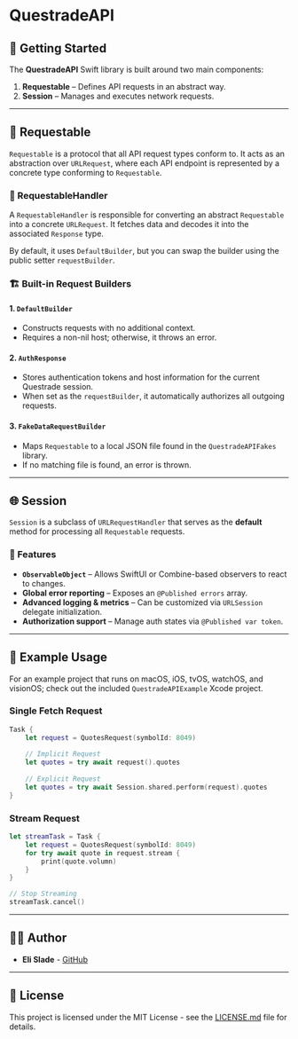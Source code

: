 # QuestradeAPI

## 🚀 Getting Started

The **QuestradeAPI** Swift library is built around two main components:

1. **Requestable** – Defines API requests in an abstract way.
2. **Session** – Manages and executes network requests.

---

## 📌 Requestable

`Requestable` is a protocol that all API request types conform to. It acts as an abstraction over `URLRequest`, where each API endpoint is represented by a concrete type conforming to `Requestable`.

### 🔹 RequestableHandler

A `RequestableHandler` is responsible for converting an abstract `Requestable` into a concrete `URLRequest`. It fetches data and decodes it into the associated `Response` type.

By default, it uses `DefaultBuilder`, but you can swap the builder using the public setter `requestBuilder`.

### 🏗️ Built-in Request Builders

#### **1. `DefaultBuilder`**

- Constructs requests with no additional context.
- Requires a non-nil host; otherwise, it throws an error.

#### **2. `AuthResponse`**

- Stores authentication tokens and host information for the current Questrade session.
- When set as the `requestBuilder`, it automatically authorizes all outgoing requests.

#### **3. `FakeDataRequestBuilder`**

- Maps `Requestable` to a local JSON file found in the `QuestradeAPIFakes` library.
- If no matching file is found, an error is thrown.

---

## 🌐 Session

`Session` is a subclass of `URLRequestHandler` that serves as the **default** method for processing all `Requestable` requests.

### 🔹 Features

- **`ObservableObject`** – Allows SwiftUI or Combine-based observers to react to changes.
- **Global error reporting** – Exposes an `@Published errors` array.
- **Advanced logging & metrics** – Can be customized via `URLSession` delegate initialization.
- **Authorization support** – Manage auth states via `@Published var token`.

---

## 📖 Example Usage

For an example project that runs on macOS, iOS, tvOS, watchOS, and visionOS; check out the included `QuestradeAPIExample` Xcode project.

### Single Fetch Request 
```swift
Task {
    let request = QuotesRequest(symbolId: 8049)
    
    // Implicit Request
    let quotes = try await request().quotes
    
    // Explicit Request
    let quotes = try await Session.shared.perform(request).quotes
}
```

### Stream Request
```swift
let streamTask = Task {
    let request = QuotesRequest(symbolId: 8049)
    for try await quote in request.stream {
        print(quote.volumn)
    }
}

// Stop Streaming
streamTask.cancel()
```

---

## 👨‍💻 Author

- **Eli Slade** - [GitHub](https://github.com/elislade)

---

## 📜 License

This project is licensed under the MIT License - see the [LICENSE.md](LICENSE.md) file for details.

